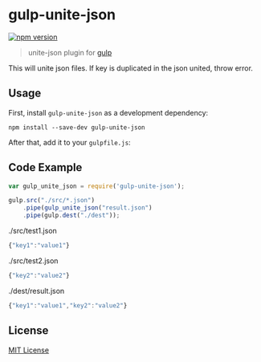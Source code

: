 # gulp-unite-json

[![npm version](https://badge.fury.io/js/gulp-unite-json.svg)](http://badge.fury.io/js/gulp-unite-json)
> unite-json plugin for [gulp](https://github.com/wearefractal/gulp)

This will unite json files.
If key is duplicated in the json united, throw error.

## Usage

First, install `gulp-unite-json` as a development dependency:

```shell
npm install --save-dev gulp-unite-json
```

After that, add it to your `gulpfile.js`:

## Code Example

```javascript
var gulp_unite_json = require('gulp-unite-json');

gulp.src("./src/*.json")
	.pipe(gulp_unite_json("result.json")
	.pipe(gulp.dest("./dest"));
```
./src/test1.json
```javascript
{"key1":"value1"}
```
./src/test2.json
```javascript
{"key2":"value2"}
```
./dest/result.json
```javascript
{"key1":"value1","key2":"value2"}
```

## License

[MIT License](http://en.wikipedia.org/wiki/MIT_License)
